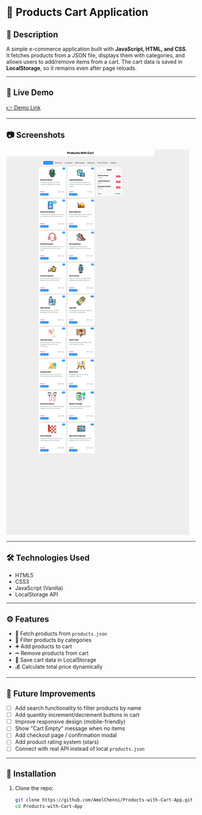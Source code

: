 # 🛒 Products Cart Application

## 📌 Description
A simple e-commerce application built with **JavaScript, HTML, and CSS**.  
It fetches products from a JSON file, displays them with categories, and allows users to add/remove items from a cart. The cart data is saved in **LocalStorage**, so it remains even after page reloads.

---

## 🚀 Live Demo
[👉 Demo Link](https://amelchenni.github.io/Products-with-Cart-App/)  

---

## 📷 Screenshots
![App Screenshot](screenshot.html.png)

---

## 🛠️ Technologies Used
- HTML5
- CSS3
- JavaScript (Vanilla)
- LocalStorage API

---

## ⚙️ Features
- 📂 Fetch products from `products.json`
- 📂 Filter products by categories
- ➕ Add products to cart
- ➖ Remove products from cart
- 💾 Save cart data in LocalStorage
- 💰 Calculate total price dynamically

---

## 🔮 Future Improvements
- [ ] Add search functionality to filter products by name  
- [ ] Add quantity increment/decrement buttons in cart  
- [ ] Improve responsive design (mobile-friendly)  
- [ ] Show "Cart Empty" message when no items  
- [ ] Add checkout page / confirmation modal  
- [ ] Add product rating system (stars)  
- [ ] Connect with real API instead of local `products.json`  

---

## 📄 Installation
1. Clone the repo:
   ```bash
   git clone https://github.com/AmelChenni/Products-with-Cart-App.git
   cd Products-with-Cart-App

